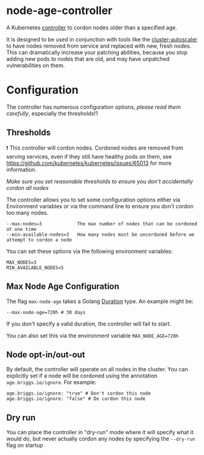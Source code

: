 # node-age-controller

A Kubernetes [controller](https://kubernetes.io/docs/concepts/architecture/controller/) to cordon nodes older than a specified age.

It is designed to be used in conjunction with tools like the [cluster-autoscaler](https://github.com/kubernetes/autoscaler/tree/master/cluster-autoscaler) to have nodes removed from service and replaced with new, fresh nodes. This can dramatically increase your patching abilities, because you stop adding new pods to nodes that are old, and may have unpatched vulnerabilities on them.

# Configuration

The controller has numerous configuration options, *please read them carefully*, especially the thresholds!1

## Thresholds

:heavy_exclamation_mark: This controller will cordon nodes. Cordoned nodes are removed from serving services, even if they still have healthy pods on them, see https://github.com/kubernetes/kubernetes/issues/65013 for more information.

*Make sure you set reasonable thresholds to ensure you don't accidentally cordon all nodes*

The controller allows you to set some configuration options either via Environment variables or via the command line to ensure you don't cordon too many nodes.

```
--max-nodes=3             The max number of nodes that can be cordoned at one time
--min-available-nodes=3   How many nodes must be uncordoned before we attempt to cordon a node
```

You can set these options via the following environment variables:

```
MAX_NODES=3
MIN_AVAILABLE_NODES=5
```

## Max Node Age Configuration

The flag `max-node-age` takes a Golang [Duration](https://golang.org/pkg/time/#Duration) type. An example might be:

```
--max-node-age=720h # 30 days
```

If you don't specify a valid duration, the controller will fail to start.

You can also set this via the environment variable `MAX_NODE_AGE=720h`

## Node opt-in/out-out

By default, the controller will operate on all nodes in the cluster. You can explicitly set if a node will be cordoned using the annotation `age.briggs.io/ignore`. For example:

```
age.briggs.io/ignore: "true" # Don't cordon this node
age.briggs.io/ignore: "false" # Do cordon this node
```

## Dry run

You can place the controller in "dry-run" mode where it will specify what it would do, but never actually cordon any nodes by specifying the `--dry-run` flag on startup 




